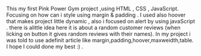 This my first Pink Power Gym project ,using HTML , CSS , JavaScript.
Focusing on how can i style using margin & padding .
I used also hoover that makes project little dynamic , also i focused on alert  by using javaScript .
there is alittle idea here it is about a random customer reviews (when licking on button it gives random reviews with their names).
In my project i was told to use adefinit article like margin,padding,hoover,maxweidth,table.
I hope I could done my best :) .


